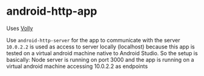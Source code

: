 # android-http-app
Uses [Volly](https://developer.android.com/training/volley/simple)

Use `android-http-server` for the app to communicate with the server
`10.0.2.2` is used as access to server locally (localhost) because this app is tested on a virtual android machine native to Android Studio. So the setup is basically: Node server is running on port 3000 and the app is running on a virtual android machine accessing 10.0.2.2 as endpoints
